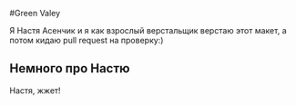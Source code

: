 #Green Valey

Я Настя Асенчик и я как взрослый верстальщик верстаю этот макет, а потом кидаю pull request на проверку:)

## Немного про Настю

Настя, жжет!
